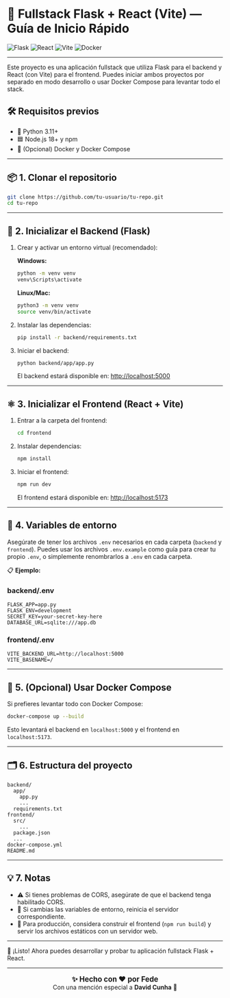 # 🚀 Fullstack Flask + React (Vite) — Guía de Inicio Rápido

![Flask](https://img.shields.io/badge/Flask-000?logo=flask&logoColor=white)
![React](https://img.shields.io/badge/React-20232A?logo=react&logoColor=61DAFB)
![Vite](https://img.shields.io/badge/Vite-646CFF?logo=vite&logoColor=FFD62E)
![Docker](https://img.shields.io/badge/Docker-2496ED?logo=docker&logoColor=white)

---

Este proyecto es una aplicación fullstack que utiliza Flask para el backend y React (con Vite) para el frontend. Puedes iniciar ambos proyectos por separado en modo desarrollo o usar Docker Compose para levantar todo el stack.

## 🛠️ Requisitos previos

- 🐍 Python 3.11+
- 🟦 Node.js 18+ y npm
- 🐳 (Opcional) Docker y Docker Compose

---

## 📦 1. Clonar el repositorio

```bash
git clone https://github.com/tu-usuario/tu-repo.git
cd tu-repo
```

---

## 🐍 2. Inicializar el Backend (Flask)

1. Crear y activar un entorno virtual (recomendado):

   **Windows:**
   ```bash
   python -m venv venv
   venv\Scripts\activate
   ```
   **Linux/Mac:**
   ```bash
   python3 -m venv venv
   source venv/bin/activate
   ```

2. Instalar las dependencias:

   ```bash
   pip install -r backend/requirements.txt
   ```

3. Iniciar el backend:

   ```bash
   python backend/app/app.py
   ```

   El backend estará disponible en: [http://localhost:5000](http://localhost:5000)

---

## ⚛️ 3. Inicializar el Frontend (React + Vite)

1. Entrar a la carpeta del frontend:

   ```bash
   cd frontend
   ```

2. Instalar dependencias:

   ```bash
   npm install
   ```

3. Iniciar el frontend:

   ```bash
   npm run dev
   ```

   El frontend estará disponible en: [http://localhost:5173](http://localhost:5173)

---

## 🔑 4. Variables de entorno

Asegúrate de tener los archivos `.env` necesarios en cada carpeta (`backend` y `frontend`). Puedes usar los archivos `.env.example` como guía para crear tu propio `.env`, o simplemente renombrarlos a `.env` en cada carpeta.

📋 **Ejemplo:**

### backend/.env
```
FLASK_APP=app.py
FLASK_ENV=development
SECRET_KEY=your-secret-key-here
DATABASE_URL=sqlite:///app.db
```

### frontend/.env
```
VITE_BACKEND_URL=http://localhost:5000
VITE_BASENAME=/
```

---

## 🐳 5. (Opcional) Usar Docker Compose

Si prefieres levantar todo con Docker Compose:

```bash
docker-compose up --build
```

Esto levantará el backend en `localhost:5000` y el frontend en `localhost:5173`.

---

## 🗂️ 6. Estructura del proyecto

```
backend/
  app/
    app.py
    ...
  requirements.txt
frontend/
  src/
    ...
  package.json
  ...
docker-compose.yml
README.md
```

---

## 💡 7. Notas
- ⚠️ Si tienes problemas de CORS, asegúrate de que el backend tenga habilitado CORS.
- 🔄 Si cambias las variables de entorno, reinicia el servidor correspondiente.
- 🚀 Para producción, considera construir el frontend (`npm run build`) y servir los archivos estáticos con un servidor web.

---

🎉 ¡Listo! Ahora puedes desarrollar y probar tu aplicación fullstack Flask + React.

---

<p align="center" style="font-size:1.2em;">
  <b>✨ Hecho con ❤️ por Fede</b> <br/>
  <sub>Con una mención especial a <b>David Cunha</b> 🙌</sub>
</p>
